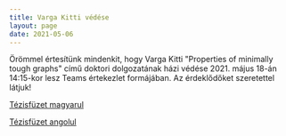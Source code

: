 ```yaml
---
title: Varga Kitti védése
layout: page 
date: 2021-05-06
---
```


Örömmel értesítünk mindenkit, hogy Varga Kitti "Properties of minimally tough graphs" című doktori dolgozatának házi védése 2021. május 18-án 14:15-kor lesz Teams értekezlet formájában. Az érdeklődőket szeretettel látjuk!

[Tézisfüzet magyarul](../varga_phd_tezisfuzet_magyar.pdf)

[Tézisfüzet angolul](../varga_phd_thesis_v4.pdf)

